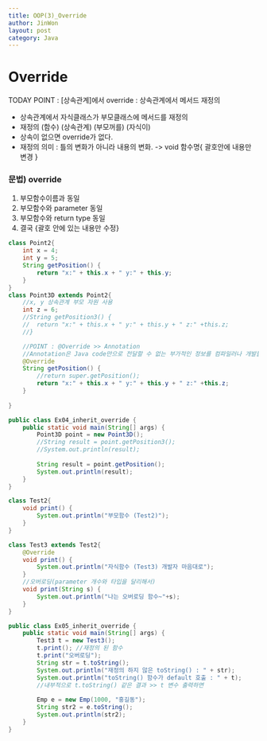 ```yaml
---
title: OOP(3)_Override
author: JinWon
layout: post
category: Java
---
```


# Override

TODAY POINT : [상속관계]에서 override : 상속관계에서 메서드 재정의
- 상속관계에서 자식클래스가 부모클래스에 메서드를 재정의
- 재정의 (함수) (상속관계) (부모꺼를) (자식이)
- 상속이 없으면 override가 없다.
- 재정의 의미 : 틀의 변화가 아니라 내용의 변화. -> void 함수명{ 괄호안에 내용만 변경 }

### 문법) override
1. 부모함수이름과 동일
2. 부모함수와 parameter 동일
3. 부모함수와 return type 동일
4. 결국 {괄호 안에 있는 내용만 수정} 

~~~java
class Point2{
	int x = 4;
	int y = 5;
	String getPosition() {
		return "x:" + this.x + " y:" + this.y;
	}
}
class Point3D extends Point2{
	//x, y 상속관계 부모 자원 사용
	int z = 6;
	//String getPosition3() {
	//	return "x:" + this.x + " y:" + this.y + " z:" +this.z;
	//}

	//POINT : @Override >> Annotation
	//Annotation은 Java code만으로 전달할 수 없는 부가적인 정보를 컴파일러나 개발툴로 전달할 수 있다.
	@Override
	String getPosition() {
		//return super.getPosition();
		return "x:" + this.x + " y:" + this.y + " z:" +this.z;
	}
	
}

public class Ex04_inherit_override {
	public static void main(String[] args) {
		Point3D point = new Point3D();
		//String result = point.getPosition3();
		//System.out.println(result);
		
		String result = point.getPosition();
		System.out.println(result);
	}
}
~~~

~~~java
class Test2{
	void print() {
		System.out.println("부모함수 (Test2)");
	}
}

class Test3 extends Test2{
	@Override
	void print() {
		System.out.println("자식함수 (Test3) 개발자 마음대로");
	}
	//오버로딩(parameter 개수와 타입을 달리해서)
	void print(String s) {
		System.out.println("나는 오버로딩 함수~"+s);
	}
}

public class Ex05_inherit_override {
	public static void main(String[] args) {
		Test3 t = new Test3();
		t.print(); //재정의 된 함수
		t.print("오버로딩");
		String str = t.toString();
		System.out.println("재정의 하지 않은 toString() : " + str);
		System.out.println("toString() 함수가 default 호출 : " + t);
		//내부적으로 t.toString() 같은 결과 >> t 변수 출력하면
		
		Emp e = new Emp(1000, "홍길동");
		String str2 = e.toString();
		System.out.println(str2);
	}
}
~~~